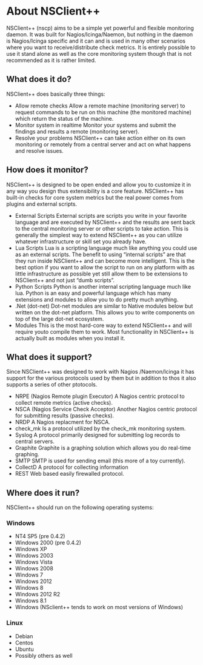# About NSClient++

NSClient++ (nscp) aims to be a simple yet powerful and flexible monitoring daemon. It was built for Nagios/Icinga/Naemon, but nothing in the daemon is Nagios/Icinga specific and it can and is used in many other scenarios where you want to receive/distribute check metrics. It is entirely possible to use it stand alone as well as the core monitoring system though that is not recommended as it is rather limited.

##  What does it do?

NSClient++ does basically three things:

* Allow remote checks
  Allow a remote machine (monitoring server) to request commands to be run on this machine (the monitored machine) which return the status of the machine.
* Monitor system in realtime
  Monitor your systems and submit the findings and results a remote (monitoring server).
* Resolve your problems
  NSClient++ can take action either on its own monitoring or remotely from a central server and act on what happens and resolve issues.

##  How does it monitor?

NSClient++ is designed to be open ended and allow you to customize it in any way you design thus extensibility is a core feature. NSClient++ has built-in checks for core system metrics but the real power comes from plugins and external scripts.

* External Scripts
  External scripts are scripts you write in your favorite language and are executed by NSClient++ and the results are sent back to the central monitoring server or other scripts to take action.
  This is generally the simplest way to extend NSClient++ as you can utilize whatever infrastructure or skill set you already have.
* Lua Scripts
  Lua is a scripting language much like anything you could use as an external scripts. The benefit to using “internal scripts” are that they run inside NSClient++ and can become more intelligent.
  This is the best option if you want to allow the script to run on any platform with as little infrastructure as possible yet still allow them to be extensions to NSClient++ and not just “dumb scripts”.
* Python Scripts
  Python is another internal scripting language much like lua.
  Python is an easy and powerful language which has many extensions and modules to allow you to do pretty much anything.
* .Net (dot-net)
  Dot-net modules are similar to Native modules below but written on the dot-net platform.
  This allows you to write components on top of the large dot-net ecosystem.
* Modules
  This is the most hard-core way to extend NSClient++ and will require youto compile them to work.
  Most functionality in NSClient++ is actually built as modules when you install it.

##  What does it support?

Since NSClient++ was designed to work with Nagios /Naemon/Icinga it has support for the various protocols used by them but in addition to thos it also supports a series of other ptotocols.

* NRPE (Nagios Remote plugin Executor)
  A Nagios centric protocol to collect remote metrics (active checks).
* NSCA (Nagios Service Check Acceptor)
  Another Nagios centric protocol for submitting results (passive checks).
* NRDP
  A Nagios replacment for NSCA.
* check_mk
  Is a protocol utilized by the check_mk monitoring system.
* Syslog
  A protocol primarily designed for submitting log records to central servers.
* Graphite
  Graphite is a graphing solution which allows you do real-time graphing.
* SMTP
  SMTP is used for sending email (this more of a toy currently).
* CollectD
  A protocol for collecting information
* REST
  Web based easily firewalled protocol.
  
  
##  Where does it run?

NSClient++ should run on the following operating systems:

### Windows
* NT4 SP5 (pre 0.4.2)
* Windows 2000 (pre 0.4.2)
* Windows XP
* Windows 2003
* Windows Vista
* Windows 2008
* Windows 7
* Windows 2012
* Windows 8
* Windows 2012 R2
* Windows 8.1
* Windows <NEXT> (NSclient++ tends to work on most versions of Windows)

### Linux
* Debian
* Centos
* Ubuntu
* Possibly others as well
